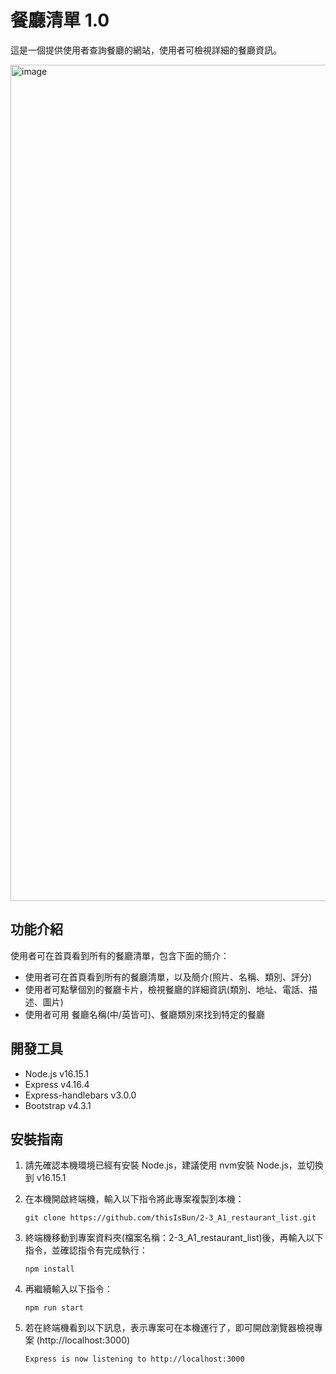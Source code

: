 # 餐廳清單 1.0

這是一個提供使用者查詢餐廳的網站，使用者可檢視詳細的餐廳資訊。

<img width="1338" alt="image" src="https://user-images.githubusercontent.com/106903594/174432937-9d3c8c72-7291-4a28-b833-b4576b75bcee.png">




<h2>功能介紹</h2>

使用者可在首頁看到所有的餐廳清單，包含下面的簡介：
- 使用者可在首頁看到所有的餐廳清單，以及簡介(照片、名稱、類別、評分)
- 使用者可點擊個別的餐廳卡片，檢視餐廳的詳細資訊(類別、地址、電話、描述、圖片)
- 使用者可用 餐廳名稱(中/英皆可)、餐廳類別來找到特定的餐廳


<h2>開發工具</h2>

- Node.js v16.15.1
- Express v4.16.4
- Express-handlebars v3.0.0
- Bootstrap v4.3.1

<h2>安裝指南</h2>

1. 請先確認本機環境已經有安裝 Node.js，建議使用 nvm安裝 Node.js，並切換到 v16.15.1
2. 在本機開啟終端機，輸入以下指令將此專案複製到本機：
   ```
   git clone https://github.com/thisIsBun/2-3_A1_restaurant_list.git
   ```
3. 終端機移動到專案資料夾(檔案名稱：2-3_A1_restaurant_list)後，再輸入以下指令，並確認指令有完成執行：
   
   ```
   npm install
   ```
      
4. 再繼續輸入以下指令：
   ```
   npm run start
   ``` 
       
5. 若在終端機看到以下訊息，表示專案可在本機運行了，即可開啟瀏覽器檢視專案 (http://localhost:3000) 
   ```
   Express is now listening to http://localhost:3000
   ```
